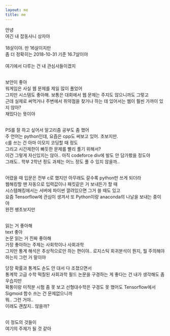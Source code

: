 ```yaml
---
layout: me
title: me
---
```


안녕 <br>
여긴 내 잡동사니 상자야 <br><br>
18살이야. 만 16살이지만 <br>
좀 더 정확히는  2018-10-31 기준 16.7살이야 <br><br>
여기에서 다루는 건 내 관심사들이겠지
<br><br>

보안이 좋아<br>
워게임은 사실 웹 문제를 제일 많이 풀었어<br>
그치만 시스템도 좋아해. 보통은 대회에서 웹 문제는 주지도 않으니까도 그렇고<br>
근데 실제로 써먹거나 주변에서 취약점을 찾거나 하는 데 있어서는 웹이 훨씬 가까이 있지 않아?<br>
재밌다는 뜻이야
<br><br>

PS를 잘 하고 싶어서 알고리즘 공부도 좀 했어<br>
주 언어는 python인데, 요즘은 cpp도 써보고 있어. 초보지만.<br>
c를 쓰는 건 아마 이모지 코딩할 때 정도<br>
그리고 시간제한이 빠듯한 문제를 빨리 풀기 위해서?<br>
이건 그렇게 자신있지는 않아.. 아직 codeforce div에 발도 안 담가봤을 정도야<br>
그래도.. 학부 2학년 정도 과제는 어느 정도 풀 수 있지 않을까..
<br><br>

어렸을 때 입문은 전부 c로 했지만 아무래도 갈수록 python만 쓰게 되더라<br>
웹해킹할 땐 자동으로 입력값이나 패킷같은 거 보내든가 할 때<br>
시스템해킹에서는 서버에 파이썬 깔려있으면 그거 쓸 때도 있고<br>
요즘 Tensorflow에 관심이 생겨서 또 Python이랑 anaconda의 나날을 보내는 중이야<br>
완전 쌩초보지만
<br><br>

읽는 거 좋아해<br>
text 좋아<br>
논문 읽는 거 진짜 좋아해<br>
가장 좋아하는 주제는 사회학이나 사회과학<br>
그치만 통계 해석은 추상적으로만 하는 편이야.. 로지스틱 회귀분석이 뭔지, 뭘 주의해야 하는지 그런 거 말이야

당장 확률과 통계도 손도 안 대서 다 조졌으면서<br>
통계학 고급 수학 떡칠된 사회과학 필드 논문을 구경하는 게 좋다는 건 내가 생각해도 좀 우습지만<br>
확통이랑 미적분 시험 좀 못 보고 선형대수학은 구경도 못 했어도 Tensorflow에서 Sigmoid 함수 쓰는 건 문제없으니까<br>
뭐.. 그런 거야.. <br>
이래도 괜찮지.. 않을까?
<br><br>

이 정도의 것들이<br>
여기의 주제가 될 것 같아

